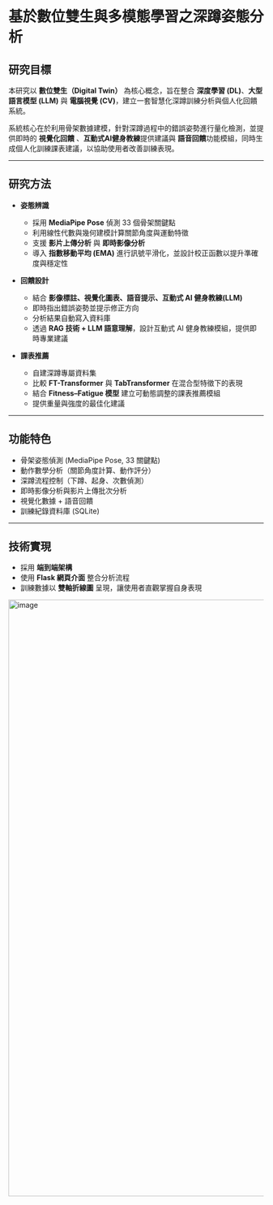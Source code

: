 # 基於數位雙生與多模態學習之深蹲姿態分析

## 研究目標
本研究以 **數位雙生（Digital Twin）** 為核心概念，旨在整合 **深度學習 (DL)**、**大型語言模型 (LLM)** 與 **電腦視覺 (CV)**，建立一套智慧化深蹲訓練分析與個人化回饋系統。  

系統核心在於利用骨架數據建模，針對深蹲過程中的錯誤姿勢進行量化檢測，並提供即時的 **視覺化回饋** 、**互動式AI健身教練**提供建議與 **語音回饋**功能模組，同時生成個人化訓練課表建議，以協助使用者改善訓練表現。

---

## 研究方法
- **姿態辨識**  
  - 採用 **MediaPipe Pose** 偵測 33 個骨架關鍵點  
  - 利用線性代數與幾何建模計算關節角度與運動特徵  
  - 支援 **影片上傳分析** 與 **即時影像分析**  
  - 導入 **指數移動平均 (EMA)** 進行訊號平滑化，並設計校正函數以提升準確度與穩定性  

- **回饋設計**  
  - 結合 **影像標註、視覺化圖表、語音提示、互動式 AI 健身教練(LLM)**  
  - 即時指出錯誤姿勢並提示修正方向  
  - 分析結果自動寫入資料庫  
  - 透過 **RAG 技術 + LLM 語意理解**，設計互動式 AI 健身教練模組，提供即時專業建議  

- **課表推薦**  
  - 自建深蹲專屬資料集  
  - 比較 **FT-Transformer** 與 **TabTransformer** 在混合型特徵下的表現  
  - 結合 **Fitness–Fatigue 模型** 建立可動態調整的課表推薦模組  
  - 提供重量與強度的最佳化建議  

---

## 功能特色
- 骨架姿態偵測 (MediaPipe Pose, 33 關鍵點)  
- 動作數學分析（關節角度計算、動作評分）  
- 深蹲流程控制（下蹲、起身、次數偵測）  
- 即時影像分析與影片上傳批次分析  
- 視覺化數據 + 語音回饋  
- 訓練紀錄資料庫 (SQLite)  

---

## 技術實現
- 採用 **端到端架構**  
- 使用 **Flask 網頁介面** 整合分析流程  
- 訓練數據以 **雙軸折線圖** 呈現，讓使用者直觀掌握自身表現  



<img width="601" height="1175" alt="image" src="https://github.com/user-attachments/assets/40a83e6f-eb4e-4ede-b5ba-c8aa245fde65" />
